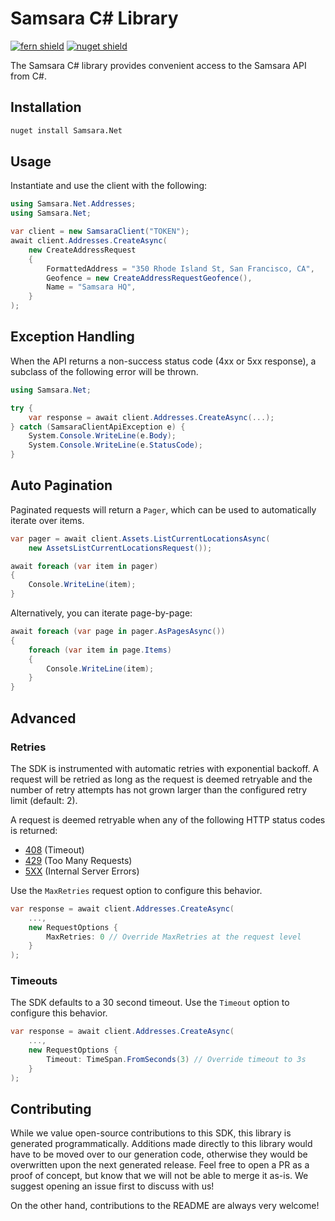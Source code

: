 # Samsara C# Library

[![fern shield](https://img.shields.io/badge/%F0%9F%8C%BF-Built%20with%20Fern-brightgreen)](https://buildwithfern.com?utm_source=github&utm_medium=github&utm_campaign=readme&utm_source=https%3A%2F%2Fgithub.com%2Ffern-demo%2Fsamsara-csharp-sdk)
[![nuget shield](https://img.shields.io/nuget/v/Samsara.Net)](https://nuget.org/packages/Samsara.Net)

The Samsara C# library provides convenient access to the Samsara API from C#.

## Installation

```sh
nuget install Samsara.Net
```

## Usage

Instantiate and use the client with the following:

```csharp
using Samsara.Net.Addresses;
using Samsara.Net;

var client = new SamsaraClient("TOKEN");
await client.Addresses.CreateAsync(
    new CreateAddressRequest
    {
        FormattedAddress = "350 Rhode Island St, San Francisco, CA",
        Geofence = new CreateAddressRequestGeofence(),
        Name = "Samsara HQ",
    }
);
```

## Exception Handling

When the API returns a non-success status code (4xx or 5xx response), a subclass of the following error
will be thrown.

```csharp
using Samsara.Net;

try {
    var response = await client.Addresses.CreateAsync(...);
} catch (SamsaraClientApiException e) {
    System.Console.WriteLine(e.Body);
    System.Console.WriteLine(e.StatusCode);
}
```

## Auto Pagination 

Paginated requests will return a `Pager`, which can be used to automatically iterate over items.

```csharp
var pager = await client.Assets.ListCurrentLocationsAsync(
    new AssetsListCurrentLocationsRequest());

await foreach (var item in pager)
{
    Console.WriteLine(item);
}
```

Alternatively, you can iterate page-by-page:
```csharp
await foreach (var page in pager.AsPagesAsync())
{
    foreach (var item in page.Items)
    {
        Console.WriteLine(item);
    }
}
```

## Advanced

### Retries

The SDK is instrumented with automatic retries with exponential backoff. A request will be retried as long
as the request is deemed retryable and the number of retry attempts has not grown larger than the configured
retry limit (default: 2).

A request is deemed retryable when any of the following HTTP status codes is returned:

- [408](https://developer.mozilla.org/en-US/docs/Web/HTTP/Status/408) (Timeout)
- [429](https://developer.mozilla.org/en-US/docs/Web/HTTP/Status/429) (Too Many Requests)
- [5XX](https://developer.mozilla.org/en-US/docs/Web/HTTP/Status/500) (Internal Server Errors)

Use the `MaxRetries` request option to configure this behavior.

```csharp
var response = await client.Addresses.CreateAsync(
    ...,
    new RequestOptions {
        MaxRetries: 0 // Override MaxRetries at the request level
    }
);
```

### Timeouts

The SDK defaults to a 30 second timeout. Use the `Timeout` option to configure this behavior.

```csharp
var response = await client.Addresses.CreateAsync(
    ...,
    new RequestOptions {
        Timeout: TimeSpan.FromSeconds(3) // Override timeout to 3s
    }
);
```

## Contributing

While we value open-source contributions to this SDK, this library is generated programmatically.
Additions made directly to this library would have to be moved over to our generation code,
otherwise they would be overwritten upon the next generated release. Feel free to open a PR as
a proof of concept, but know that we will not be able to merge it as-is. We suggest opening
an issue first to discuss with us!

On the other hand, contributions to the README are always very welcome!
